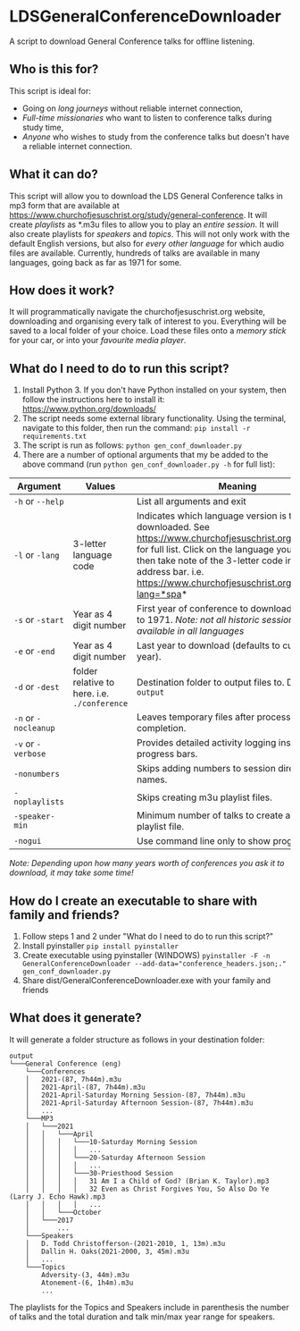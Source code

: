 # LDSGeneralConferenceDownloader
A script to download General Conference talks for offline listening.

## Who is this for?
This script is ideal for:
 - Going on *long journeys* without reliable internet connection,
 - *Full-time missionaries* who want to listen to conference talks during study time,
 - *Anyone* who wishes to study from the conference talks but doesn't have a reliable internet connection.
  
## What it can do?
This script will allow you to download the LDS General Conference talks in mp3 form that are available at https://www.churchofjesuschrist.org/study/general-conference.
It will create *playlists* as *.m3u files to allow you to play an *entire session*. 
It will also create playlists for *speakers* and *topics*.
This will not only work with the default English versions, but also for *every other language* for which audio files are available.
Currently, hundreds of talks are available in many languages, going back as far as 1971 for some.

## How does it work?
It will programmatically navigate the churchofjesuschrist.org website, downloading and organising every talk of interest to you.
Everything will be saved to a local folder of your choice. 
Load these files onto a *memory stick* for your car, or into your *favourite media player*. 

## What do I need to do to run this script?
1. Install Python 3. If you don't have Python installed on your system, then follow the instructions here to install it: https://www.python.org/downloads/
2. The script needs some external library functionality. Using the terminal, navigate to this folder, then run the command:
`pip install -r requirements.txt`
3. The script is run as follows:
`python gen_conf_downloader.py`
4. There are a number of optional arguments that my be added to the above command (run `python gen_conf_downloader.py -h`
 for full list):

|Argument|Values|Meaning|
|--------|------|-------|
|`-h` or `--help`| |List all arguments and exit|
|`-l` or `-lang`| 3-letter language code|Indicates which language version is to be downloaded. See https://www.churchofjesuschrist.org/languages for full list. Click on the language you want, then take note of the 3-letter code in the address bar. i.e. https://www.churchofjesuschrist.org/?lang=*spa*|
|`-s` or `-start`|Year as 4 digit number|First year of conference to download. Defaults to 1971. _Note: not all historic sessions are available in all languages_|
|`-e` or `-end`|Year as 4 digit number|Last year to download (defaults to current year).|
|`-d` or `-dest`|folder relative to here. i.e. `./conference`|Destination folder to output files to. Defaults to `output`|
|`-n` or `-nocleanup`| |Leaves temporary files after process completion.|
|`-v` or `-verbose`| |Provides detailed activity logging instead of progress bars.|
|`-nonumbers`| |Skips adding numbers to session directory names.|
|`-noplaylists`| |Skips creating m3u playlist files.|
|`-speaker-min`| |Minimum number of talks to create a speaker playlist file.|
|`-nogui`| |Use command line only to show progress.|

 _Note: Depending upon how many years worth of conferences you ask it to download, it may take some time!_

## How do I create an executable to share with family and friends?
1. Follow steps 1 and 2 under "What do I need to do to run this script?"
2. Install pyinstaller
`pip install pyinstaller`
3. Create executable using pyinstaller (WINDOWS)
`pyinstaller -F -n GeneralConferenceDownloader --add-data="conference_headers.json;." gen_conf_downloader.py`
4. Share dist/GeneralConferenceDownloader.exe with your family and friends

## What does it generate?
It will generate a folder structure as follows in your destination folder:
```
output
└───General Conference (eng)
    └───Conferences
    │   2021-(87, 7h44m).m3u
    │   2021-April-(87, 7h44m).m3u
    │   2021-April-Saturday Morning Session-(87, 7h44m).m3u
    │   2021-April-Saturday Afternoon Session-(87, 7h44m).m3u
    │   ...
    └───MP3
    │   └───2021
    │   │   └───April
    │   │   │   └───10-Saturday Morning Session
    │   │   │   │   ...
    │   │   │   └───20-Saturday Afternoon Session
    │   │   │   │   ...
    │   │   │   └───30-Priesthood Session
    │   │   │   │   31 Am I a Child of God? (Brian K. Taylor).mp3
    │   │   │   │   32 Even as Christ Forgives You, So Also Do Ye (Larry J. Echo Hawk).mp3
    │   │   │   │   ...
    │   │   └───October
    │   └───2017
    │       ...
    └───Speakers
    │   D. Todd Christofferson-(2021-2010, 1, 13m).m3u
    │   Dallin H. Oaks(2021-2000, 3, 45m).m3u
    │   ...
    └───Topics
        Adversity-(3, 44m).m3u
        Atonement-(6, 1h4m).m3u
        ...
```        
The playlists for the Topics and Speakers include in parenthesis the number of talks and the total duration and talk min/max year range for speakers.
